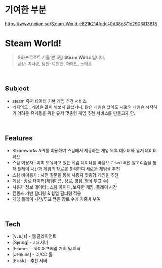 # 기여한 부분 
https://www.notion.so/Steam-World-e821b214fcdc40d38c871c2903813818

# **Steam World!**


> 특화프로젝트 서울1반 5팀 **Steam World** 입니다. <br>
> 팀장: 이나영, 팀원: 이원찬, 하태민, 노태훈

<br>

## Subject
- steam 유저 데이터 기반 게임 추천 서비스
- 기획의도 : 게임을 많이 해보지 않았거나, 많은 게임을 했어도 새로운 게임을 시작하기 어려운 유저들을 위한 유저 맞춤형 게임 추천 서비스를 만들고자 함.

<br>

## Features
- Steamworks API를 이용하여 스팀에서 제공하는 게임 목록 데이터와 유저 데이터 확보
- 스팀 이용자 : 이미 보유하고 있는 게임 데이터를 바탕으로 svd 추천 알고리즘을 통해 플레이 시간과 게임의 장르를 분석하여 새로운 게임을 추천
- 스팀 비이용자 : 사전 질문을 통해 사용자 맞춤형 게임을 추천
- 게임 : 장르 데이터(게임이름, 장르, 평점, 평점 투표 수)
- 사용자 정보 데이터 : 스팀 아이디, 보유한 게임, 플레이 시간
- 컨텐츠 기반 필터링 & 협업 필터링 적용
- 게임 플레이 시간/투표 받은 장르 수에 가중치 부여

<br>

## Tech
- [vue.js] - 웹 클라이언트
- [Spring] - api 서버
- [Framer] - 와이어프레임 기획 및 제작
- [Jenkins] - CI/CD 툴
- [Flask] - 추천 서버
